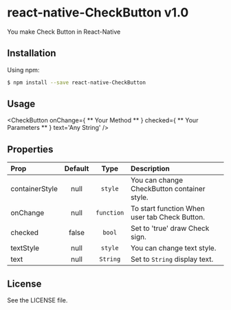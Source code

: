 # react-native-CheckButton v1.0

You make Check Button in React-Native

## Installation

Using npm:
```bash
$ npm install --save react-native-CheckButton
```

## Usage

<CheckButton onChange={ ** Your Method ** } checked={ ** Your Parameters ** } text='Any String' />


## Properties
| Prop  | Default  | Type | Description |
| :------------ |:---------------:| :---------------:| :-----|
| containerStyle | null | `style` | You can change CheckButton container style. |
| onChange | null | `function` | To start function When user tab Check Button. |
| checked | false | `bool` | Set to 'true' draw Check sign. |
| textStyle | null | `style` | You can change text style. |
| text | null | `String` | Set to `String` display text. |


## License
See the LICENSE file.
